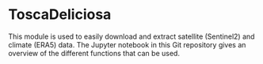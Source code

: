 # ToscaDeliciosa

This module is used to easily download and extract satellite (Sentinel2) and climate (ERA5) data.
The Jupyter notebook in this Git repository gives an overview of the different functions that can be used.

